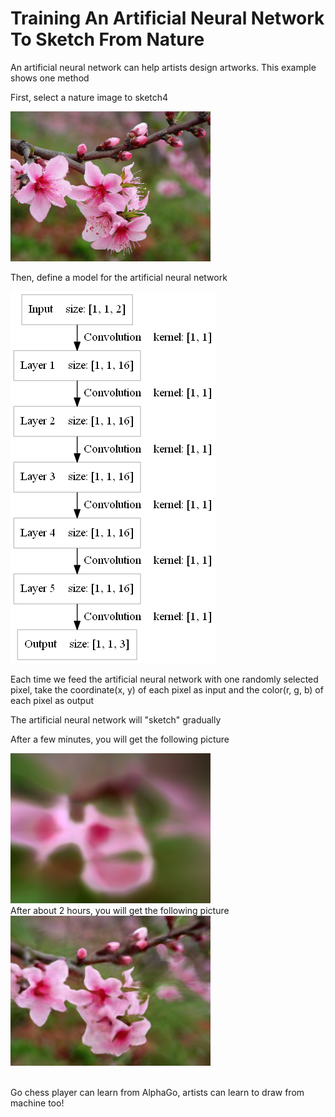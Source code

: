 Training An Artificial Neural Network To Sketch From Nature
====

An artificial neural network can help artists design artworks. This example shows one method

First, select a nature image to sketch4
<div><img src="files/peach_blossom.jpg" height="240px" /></div>

Then, define a model for the artificial neural network
<div><img src="files/model.png" /></div>

Each time we feed the artificial neural network with one randomly selected pixel, take the coordinate(x, y) of each pixel as input and 
the color(r, g, b) of each pixel as output

The artificial neural network will "sketch" gradually

After a few minutes, you will get the following picture
<div><img src="files/_img_start.png" height="240px" /></div>
After about 2 hours, you will get the following picture
<div><img src="files/_img.png" height="240px" /></div>
<br>

Go chess player can learn from AlphaGo, artists can learn to draw from machine too!
